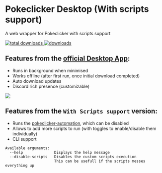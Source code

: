 # Pokeclicker Desktop (With scripts support)

A web wrapper for Pokeclicker with scripts support

[![total downloads](https://img.shields.io/github/downloads/Farigh/pokeclicker-automation-desktop/total?label=total%20downloads&style=flat-square) ![downloads](https://img.shields.io/github/downloads/Farigh/pokeclicker-automation-desktop/latest/total?style=flat-square)](https://github.com/Farigh/pokeclicker-automation-desktop/releases/latest)

## Features from the [official Desktop App](https://github.com/RedSparr0w/Pokeclicker-desktop):
- Runs in background when minimised
- Works offline (after first run, once initial download completed)
- Auto download updates
- Discord rich presence (customizable)

![](https://i.imgur.com/5QQfoiZ.png)

## Features from the `With Scripts support` version:
- Runs the [pokeclicker-automation](https://github.com/Farigh/pokeclicker-automation), which can be disabled
- Allows to add more scripts to run (with toggles to enable/disable them individually)
- CLI support
```text
Available arguments:
  --help              Displays the help message
  --disable-scripts   Disables the custom scripts execution
                      This can be usefull if the scripts messes everything up
```
